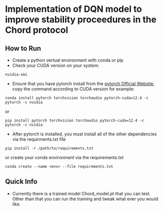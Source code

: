 # Implementation of DQN model to improve stability proceedures in the Chord protocol
## How to Run
- Create a python vertual environment with conda or pip
- Check your CUDA version on your system:
```
nvidia-smi
```
- Ensure that you have pytorch install from the [pytorch Official Website](https://pytorch.org/get-started/locally/), copy the command according to CUDA version
for example: 
```
conda install pytorch torchvision torchaudio pytorch-cuda=12.4 -c pytorch -c nvidia
```
or 
```
pip install pytorch torchvision torchaudio pytorch-cuda=12.4 -c pytorch -c nvidia
```
- After pytorch is installed, you must install all of the other dependencies via the requirments.txt file
```
pip install -r /path/to/requirements.txt
```
or create your conda environment via the requirements.txt
```
conda create --name <env> --file requirements.txt
```
## Quick Info
- Currently there is a trained model Chord_model.pt that you can test. Other than that you can run the training and tweak what ever you would like.